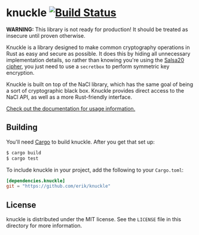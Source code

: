 # knuckle [![Build Status](https://travis-ci.org/erik/knuckle.svg?branch=master)](https://travis-ci.org/erik/knuckle)

**WARNING:** This library is not ready for production! It should be treated as
  insecure until proven otherwise.

Knuckle is a library designed to make common cryptography operations in Rust as
easy and secure as possible. It does this by hiding all unnecessary
implementation details, so rather than knowing you're using the
[Salsa20 cipher](http://en.wikipedia.org/wiki/Salsa20), you just need to use a
`secretbox` to perform symmetric key encryption.

Knuckle is built on top of the NaCl library, which has the same goal of being a
sort of cryptographic black box. Knuckle provides direct access to the NaCl
API, as well as a more Rust-friendly interface.

[Check out the documentation for usage information.](http://rust-ci.org/erik/knuckle/doc/knuckle/)

## Building

You'll need [Cargo](http://crates.io/) to build knuckle. After you get that set up:

```bash
$ cargo build
$ cargo test
```

To include knuckle in your project, add the following to your `Cargo.toml`:

```toml
[dependencies.knuckle]
git = "https://github.com/erik/knuckle"
```

## License

knuckle is distributed under the MIT license. See the `LICENSE` file in this
directory for more information.
